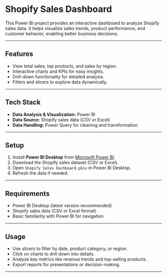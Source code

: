 # Shopify Sales Dashboard

This Power BI project provides an interactive dashboard to analyze Shopify sales data. It helps visualize sales trends, product performance, and customer behavior, enabling better business decisions.

---

## Features
- View total sales, top products, and sales by region.
- Interactive charts and KPIs for easy insights.
- Drill-down functionality for detailed analysis.
- Filters and slicers to explore data dynamically.

---

## Tech Stack
- **Data Analysis & Visualization:** Power BI  
- **Data Source:** Shopify sales data (CSV or Excel)  
- **Data Handling:** Power Query for cleaning and transformation  

---

## Setup
1. Install **Power BI Desktop** from [Microsoft Power BI](https://powerbi.microsoft.com/desktop/).  
2. Download the Shopify sales dataset (CSV or Excel).  
3. Open `Shopify Sales Dashboard.pbix` in Power BI Desktop.  
4. Refresh the data if needed.

---

## Requirements
- Power BI Desktop (latest version recommended)  
- Shopify sales data (CSV or Excel format)  
- Basic familiarity with Power BI for navigation

---

## Usage
- Use slicers to filter by date, product category, or region.  
- Click on charts to drill down into details.  
- Analyze key metrics like revenue trends and top-selling products.  
- Export reports for presentations or decision-making.

---


